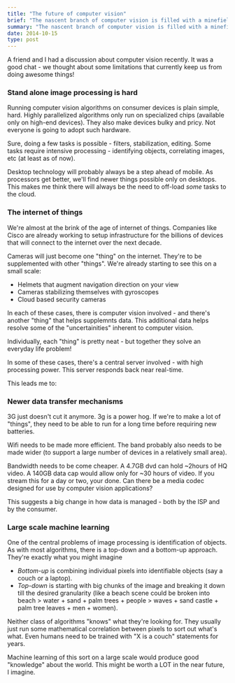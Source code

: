 ```yaml
---
title: "The future of computer vision"
brief: "The nascent branch of computer vision is filled with a minefield of problems that need to be solved."
summary: "The nascent branch of computer vision is filled with a minefield of problems that need to be solved. What are they?"
date: 2014-10-15
type: post
---
```


A friend and I had a discussion about computer vision recently. It was a good chat - we thought about some limitations that currently keep us from doing awesome things!

### Stand alone image processing is hard
Running computer vision algorithms on consumer devices is plain simple, hard. Highly parallelized algorithms only run on specialized chips (available only on high-end devices). They also make devices bulky and pricy. Not everyone is going to adopt such hardware.

Sure, doing a few tasks is possible - filters, stabilization, editing. Some tasks require intensive processing - identifying objects, correlating images, etc (at least as of now).

Desktop technology will probably always be a step ahead of mobile. As processors get better, we'll find newer things possible only on desktops. This makes me think there will always be the need to off-load _some_ tasks to the cloud.

### The internet of things
We're almost at the brink of the age of internet of things. Companies like Cisco are already working to setup infrastructure for the billions of devices that will connect to the internet over the next decade.

Cameras will just become one "thing" on the internet. They're to be supplemented with other "things". We're already starting to see this on a small scale:

* Helmets that augment navigation direction on your view
* Cameras stabilizing themselves with gyroscopes
* Cloud based security cameras

In each of these cases, there is computer vision involved - and there's another "thing" that helps supplemnts data. This additional data helps resolve some of the "uncertainities" inherent to computer vision.

Individually, each "thing" is pretty neat - but together they solve an everyday life problem!

In some of these cases, there's a central server involved - with high processing power. This server responds back near real-time.

This leads me to:

### Newer data transfer mechanisms
3G just doesn't cut it anymore. 3g is a power hog. If we're to make a lot of "things", they need to be able to run for a long time before requiring new batteries.

Wifi needs to be made more efficient. The band probably also needs to be made wider (to support a large number of devices in a relatively small area).

Bandwidth needs to be come cheaper. A 4.7GB dvd can hold ~2hours of HQ video. A 140GB data cap would allow only for ~30 hours of video. If you stream this for a day or two, your done. Can there be a media codec designed for use by computer vision applications? 

This suggests a big change in how data is managed - both by the ISP and by the consumer.

### Large scale machine learning
One of the central problems of image processing is identification of objects. As with most algorithms, there is a top-down and a bottom-up approach. They're exactly what you might imagine

* *Bottom-up* is combining individual pixels into identifiable objects (say a couch or a laptop).
* *Top-down* is starting with big chunks of the image and breaking it down till the desired granularity (like a beach scene could be broken into beach > water + sand + palm trees + people > waves + sand castle + palm tree leaves + men + women).

Neither class of algorithms "knows" what they're looking for. They usually just run some mathematical correlation between pixels to sort out what's what. Even humans need to be trained with "X is a couch" statements for years.

Machine learning of this sort on a large scale would produce good "knowledge" about the world. This might be worth a LOT in the near future, I imagine.
